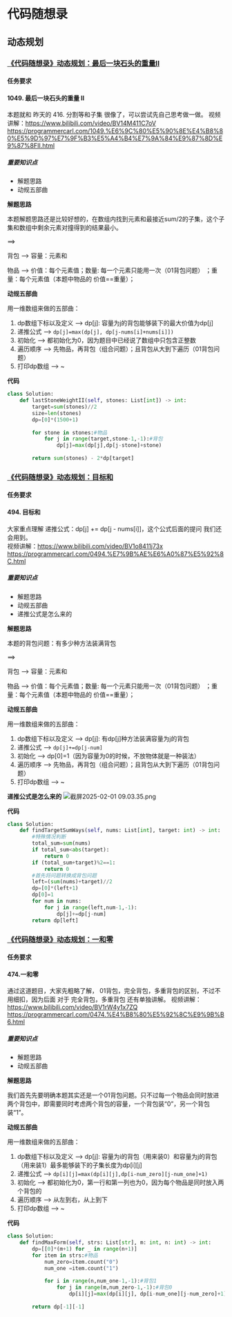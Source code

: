 # 代码随想录
## 动态规划
### [《代码随想录》动态规划：最后一块石头的重量II](https://notes.kamacoder.com/questions/502072)
#### 任务要求
#### 1049. 最后一块石头的重量 II


本题就和 昨天的 416. 分割等和子集 很像了，可以尝试先自己思考做一做。 
视频讲解：https://www.bilibili.com/video/BV14M411C7oV  
https://programmercarl.com/1049.%E6%9C%80%E5%90%8E%E4%B8%80%E5%9D%97%E7%9F%B3%E5%A4%B4%E7%9A%84%E9%87%8D%E9%87%8FII.html

##### 重要知识点

- 解题思路
- 动规五部曲

**解题思路**

本题解题思路还是比较好想的，在数组内找到元素和最接近sum/2的子集，这个子集和数组中剩余元素对撞得到的结果最小。

==>

背包 --> 容量：元素和

物品 --> 价值：每个元素值；数量: 每一个元素只能用一次（01背包问题） ；重量：每个元素值（本题中物品的 价值==重量）；


**动规五部曲**

用一维数组来做的五部曲：

1. dp数组下标以及定义 --> dp[j]: 容量为j的背包能够装下的最大价值为dp[j]
2. 递推公式 -->  ```dp[j]=max(dp[j], dp[j-nums[i]+nums[i]]) ```
3. 初始化 --> 都初始化为0，因为题目中已经说了数组中只包含正整数
4. 遍历顺序 --> 先物品，再背包（组合问题）；且背包从大到下遍历（01背包问题）
5. 打印dp数组 --> ~



**代码**
```Python 
class Solution:
    def lastStoneWeightII(self, stones: List[int]) -> int:
        target=sum(stones)//2
        size=len(stones)
        dp=[0]*(1500+1)
        
        for stone in stones:#物品
            for j in range(target,stone-1,-1):#背包
                dp[j]=max(dp[j],dp[j-stone]+stone)
        
        return sum(stones) - 2*dp[target]
```
### [《代码随想录》动态规划：目标和](https://notes.kamacoder.com/questions/502073)
#### 任务要求
#### 494. 目标和

大家重点理解 递推公式：dp[j] += dp[j - nums[i]]，这个公式后面的提问 我们还会用到。  
视频讲解：https://www.bilibili.com/video/BV1o8411j73x 
https://programmercarl.com/0494.%E7%9B%AE%E6%A0%87%E5%92%8C.html


##### 重要知识点

- 解题思路
- 动规五部曲
- 递推公式是怎么来的

**解题思路**

本题的背包问题：有多少种方法装满背包

==>

背包 --> 容量：元素和

物品 --> 价值：每个元素值；数量: 每一个元素只能用一次（01背包问题） ；重量：每个元素值（本题中物品的 价值==重量）；



**动规五部曲**

用一维数组来做的五部曲：

1. dp数组下标以及定义 --> dp[j]: 有dp[j]种方法装满容量为j的背包
2. 递推公式 -->  ```dp[j]+=dp[j-num] ```
3. 初始化 --> dp[0]=1（因为容量为0的时候，不放物体就是一种装法）
4. 遍历顺序 --> 先物品，再背包（组合问题）；且背包从大到下遍历（01背包问题）
5. 打印dp数组 --> ~


**递推公式是怎么来的**
![截屏2025-02-01 09.03.35.png](http://cdn.notes.kamacoder.com/611f7fc7-7a91-4aba-bf63-683307a08ea7.png) 


**代码**
```Python 
class Solution:
    def findTargetSumWays(self, nums: List[int], target: int) -> int:
        #特殊情况判断
        total_sum=sum(nums)
        if total_sum<abs(target):
            return 0
        if (total_sum+target)%2==1:
            return 0
        #首先将问题转换成背包问题
        left=(sum(nums)+target)//2
        dp=[0]*(left+1)
        dp[0]=1
        for num in nums:
            for j in range(left,num-1,-1):
                dp[j]+=dp[j-num]
        return dp[left]
```
### [《代码随想录》动态规划：一和零](https://notes.kamacoder.com/questions/502074)
#### 任务要求
#### 474.一和零

通过这道题目，大家先粗略了解， 01背包，完全背包，多重背包的区别，不过不用细扣，因为后面 对于 完全背包，多重背包 还有单独讲解。
视频讲解：https://www.bilibili.com/video/BV1rW4y1x7ZQ  
https://programmercarl.com/0474.%E4%B8%80%E5%92%8C%E9%9B%B6.html

##### 重要知识点

- 解题思路
- 动规五部曲

**解题思路**

我们首先先要明确本题其实还是一个01背包问题。只不过每一个物品会同时放进两个背包中，即需要同时考虑两个背包的容量，一个背包装“0”，另一个背包装“1”。

**动规五部曲**

用一维数组来做的五部曲：

1. dp数组下标以及定义 --> dp[j]: 容量为i的背包（用来装0）和容量为j的背包（用来装1）最多能够装下的子集长度为dp[i][j]
2. 递推公式 -->  ```dp[i][j]=max(dp[i][j],dp[i-num_zero][j-num_one]+1) ```
3. 初始化 --> 都初始化为0，第一行和第一列也为0，因为每个物品是同时放入两个背包的
4. 遍历顺序 --> 从左到右，从上到下
5. 打印dp数组 --> ~


**代码**
```Python 
class Solution:
    def findMaxForm(self, strs: List[str], m: int, n: int) -> int:
        dp=[[0]*(m+1) for _ in range(n+1)]
        for item in strs:#物品
            num_zero=item.count("0")
            num_one =item.count("1")
            
            for i in range(n,num_one-1,-1):#背包1
                for j in range(m,num_zero-1,-1):#背包0
                    dp[i][j]=max(dp[i][j], dp[i-num_one][j-num_zero]+1)
        
        return dp[-1][-1]
```
